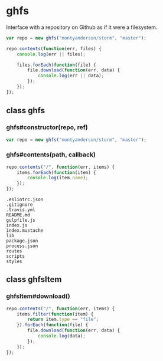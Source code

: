 # ghfs

Interface with a repository on Github as if it were a filesystem.

``` javascript
var repo = new ghfs("montyanderson/storm", "master");

repo.contents(function(err, files) {
	console.log(err || files);

	files.forEach(function(file) {
		file.download(function(err, data) {
			console.log(err || data);
		});
	});
});
```

## class ghfs

### ghfs#constructor(repo, ref)

``` javascript
var repo = new ghfs("montyanderson/storm", "master");
```

### ghfs#contents(path, callback)

``` javascript
repo.contents("/", function(err, items) {
	items.forEach(function(item) {
		console.log(item.name);
	});
});
```

```
.eslintrc.json
.gitignore
.travis.yml
README.md
gulpfile.js
index.js
index.mustache
lib
package.json
process.json
routes
scripts
styles
```

## class ghfsItem

### ghfsItem#download()

``` javascript
repo.contents("/", function(err, items) {
	items.filter(function(item) {
		return item.type == "file";
	}).forEach(function(file) {
		file.download(function(err, data) {
			console.log(data);
		});
	});	
});
```
